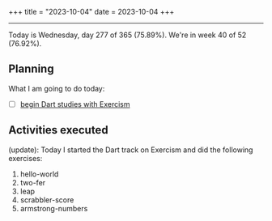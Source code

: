+++
title = "2023-10-04"
date = 2023-10-04
+++

---

Today is Wednesday, day 277 of 365 (75.89%). We're in week 40 of 52 (76.92%). 

## Planning

What I am going to do today: 

- [ ] [begin Dart studies with Exercism](https://github.com/LuCCoelho/Exercism-Solutions)

## Activities executed

(update): Today I started the Dart track on Exercism and did the following exercises:
1. hello-world 
2. two-fer
3. leap
4. scrabbler-score
5. armstrong-numbers